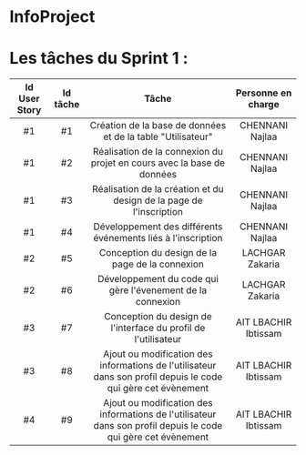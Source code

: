 # InfoProject

# Les tâches du Sprint 1 :

| Id User Story |      Id tâche      |  Tâche |  Personne en charge |
|:--:|:----------------------------------------------------------------------------:|:-:|:-:|
| #1 | #1 | Création de la base de données et de la table "Utilisateur" | CHENNANI Najlaa |
| #1 | #2 | Réalisation de la connexion du projet en cours avec la base de données | CHENNANI Najlaa |
| #1 | #3 | Réalisation de la création et du design de la page de l'inscription | CHENNANI Najlaa |
| #1 | #4 | Développement des différents événements liés à l'inscription | CHENNANI Najlaa |
| #2 | #5 | Conception du design de la page de la connexion | LACHGAR Zakaria |
| #2 | #6 | Développement du code qui gère l'évenement de la connexion | LACHGAR Zakaria |
| #3 | #7 | Conception du design de l'interface du profil de l'utilisateur | AIT LBACHIR Ibtissam |
| #3 | #8 | Ajout ou modification des informations de l'utilisateur dans son profil depuis le code qui gère cet évènement | AIT LBACHIR Ibtissam |
| #4 | #9 | Ajout ou modification des informations de l'utilisateur dans son profil depuis le code qui gère cet évènement | AIT LBACHIR Ibtissam |



